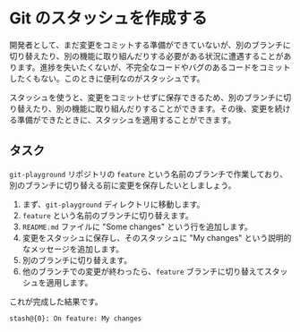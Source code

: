 # Git のスタッシュを作成する

開発者として、まだ変更をコミットする準備ができていないが、別のブランチに切り替えたり、別の機能に取り組んだりする必要がある状況に遭遇することがあります。進捗を失いたくないが、不完全なコードやバグのあるコードをコミットしたくもない。このときに便利なのがスタッシュです。

スタッシュを使うと、変更をコミットせずに保存できるため、別のブランチに切り替えたり、別の機能に取り組んだりすることができます。その後、変更を続ける準備ができたときに、スタッシュを適用することができます。

## タスク

`git-playground` リポジトリの `feature` という名前のブランチで作業しており、別のブランチに切り替える前に変更を保存したいとしましょう。

1. まず、`git-playground` ディレクトリに移動します。
2. `feature` という名前のブランチに切り替えます。
3. `README.md` ファイルに "Some changes" という行を追加します。
4. 変更をスタッシュに保存し、そのスタッシュに "My changes" という説明的なメッセージを追加します。
5. 別のブランチに切り替えます。
6. 他のブランチでの変更が終わったら、`feature` ブランチに切り替えてスタッシュを適用します。

これが完成した結果です。

```shell
stash@{0}: On feature: My changes
```
